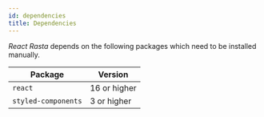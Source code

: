 ```yaml
---
id: dependencies
title: Dependencies
---
```


_React Rasta_ depends on the following packages which need to be installed manually.

| Package             | Version      |
| ------------------- | ------------ |
| `react`             | 16 or higher |
| `styled-components` | 3 or higher  |

